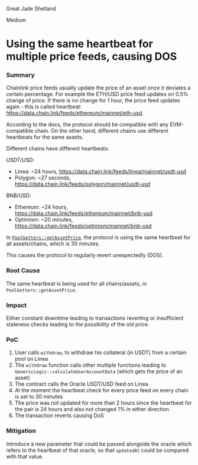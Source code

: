 Great Jade Shetland

Medium

# Using the same heartbeat for multiple price feeds, causing DOS

### Summary

Chainlink price feeds usually update the price of an asset once it deviates a certain percentage. For example the ETH/USD price feed updates on 0.5% change of price. If there is no change for 1 hour, the price feed updates again - this is called heartbeat: https://data.chain.link/feeds/ethereum/mainnet/eth-usd.

According to the docs, the protocol should be compatible with any EVM-compatible chain. On the other hand, different chains use different heartbeats for the same assets.

Different chains have different heartbeats:

USDT/USD:
* Linea: ~24 hours, https://data.chain.link/feeds/linea/mainnet/usdt-usd
* Polygon: ~27 seconds, https://data.chain.link/feeds/polygon/mainnet/usdt-usd

BNB/USD:
* Ethereum: ~24 hours, https://data.chain.link/feeds/ethereum/mainnet/bnb-usd
* Optimism: ~20 minutes, https://data.chain.link/feeds/optimism/mainnet/bnb-usd

In [`PoolGetters::getAssetPrice`](https://github.com/sherlock-audit/2024-06-new-scope/blob/main/zerolend-one/contracts/core/pool/PoolGetters.sol#L158C12-L163), the protocol is using the same heartbeat for all assets/chains, which is 30 minutes.

This causes the protocol to regularly revert unexpectedly (DOS).

### Root Cause

The same heartbeat is being used for all chains/assets, in `PoolGetters::getAssetPrice`.

### Impact

Either constant downtime leading to transactions reverting or insufficient staleness checks leading to the possibility of the old price.

### PoC

1. User calls `withdraw`, to withdraw his collateral (in USDT) from a certain pool on Linea
2. The `withdraw` function calls other multiple functions leading to `GenericLogic::calculateUserAccountData` (which gets the price of an asset)
3. The contract calls the Oracle USDT/USD feed on Linea
4. At the moment the heartbeat check for every price feed on every chain is set to 30 minutes
5. The price was not updated for more than 2 hours since the heartbeat for the pair is 24 hours and also not changed 1% in either direction
6. The transaction reverts causing DoS

### Mitigation

Introduce a new parameter that could be passed alongside the oracle which refers to the heartbeat of that oracle, so that `updatedAt` could be compared with that value.